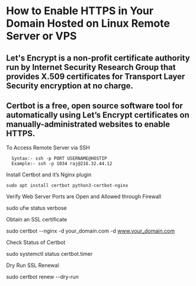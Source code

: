 # How to Enable HTTPS in Your Domain Hosted on Linux Remote Server or VPS

## Let's Encrypt is a non-profit certificate authority run by Internet Security Research Group that provides X.509 certificates for Transport Layer Security encryption at no charge.

## Certbot is a free, open source software tool for automatically using Let’s Encrypt certificates on manually-administrated websites to enable HTTPS.

To Access Remote Server via SSH

      Syntax:- ssh -p PORT USERNAME@HOSTIP
      Example:- ssh -p 1034 raj@216.32.44.12

Install Certbot and it’s Nginx plugin

    sudo apt install certbot python3-certbot-nginx

Verify Web Server Ports are Open and Allowed through Firewall

   sudo ufw status verbose

Obtain an SSL certificate

   sudo certbot --nginx -d your_domain.com -d www.your_domain.com

Check Status of Certbot

   sudo systemctl status certbot.timer

Dry Run SSL Renewal

   sudo certbot renew --dry-run


